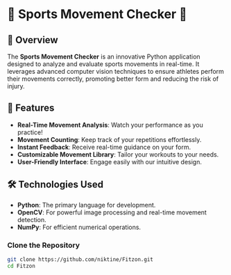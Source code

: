 # 🎉 Sports Movement Checker 🎉

## 🌟 Overview

The **Sports Movement Checker** is an innovative Python application designed to analyze and evaluate sports movements in real-time. It leverages advanced computer vision techniques to ensure athletes perform their movements correctly, promoting better form and reducing the risk of injury.

## 🚀 Features

- **Real-Time Movement Analysis**: Watch your performance as you practice!
- **Movement Counting**: Keep track of your repetitions effortlessly.
- **Instant Feedback**: Receive real-time guidance on your form.
- **Customizable Movement Library**: Tailor your workouts to your needs.
- **User-Friendly Interface**: Engage easily with our intuitive design.

## 🛠️ Technologies Used

- **Python**: The primary language for development.
- **OpenCV**: For powerful image processing and real-time movement detection.
- **NumPy**: For efficient numerical operations.


### Clone the Repository

```bash
git clone https://github.com/niktine/Fitzon.git
cd Fitzon
